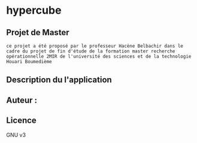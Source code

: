 # hypercube


## Projet de Master

	ce projet a été proposé par le professeur Hacène Belbachir dans le cadre du projet de fin d'étude de la formation master recherche opérationnelle 2MIR de l'université des sciences et de la technologie Houari Boumedième

## Description du l'application 




## Auteur :


## Licence

GNU v3